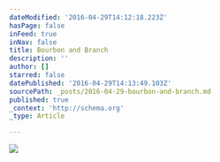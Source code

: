 ```yaml
---
dateModified: '2016-04-29T14:12:18.223Z'
hasPage: false
inFeed: true
inNav: false
title: Bourbon and Branch
description: ''
author: []
starred: false
datePublished: '2016-04-29T14:13:49.103Z'
sourcePath: _posts/2016-04-29-bourbon-and-branch.md
published: true
_context: 'http://schema.org'
_type: Article

---
```

![](https://the-grid-user-content.s3-us-west-2.amazonaws.com/aa0181af-01be-4295-ba43-649d2638a88c.jpg)
